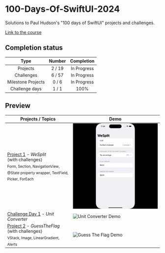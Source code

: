# 100-Days-Of-SwiftUI-2024

Solutions to Paul Hudson's "100 days of SwiftUI" projects and challenges.

[Link to the course](https://www.hackingwithswift.com/100/swiftui)

## Completion status

| Type               | Number  | Completion |
|:---:              |  :---:  |   :---:    |
| Projects           |  2 / 19 | In Progress |
| Challenges         |  6 / 57 | In Progress |
| Milestone Projects |  0 / 6  | In Progress |
| Challenge days     |  1 / 1  | 100%       |

## Preview

| Projects / Topics                                                                           | Demo                                                                                                    |
|----------------------------------------------------------------------------------------------|---------------------------------------------------------------------------------------------------------|
| [Project 1](https://github.com/riiveraluis/100-Days-Of-SwiftUI-2024/tree/main/01%20-%20WeSplit/WeSplit) - *WeSplit* <br/>(with challenges)<br/><sub> Form, Section, NavigationView, @State property wrapper, TextField, Picker, ForEach </sub> | ![WeSplit Demo](https://github.com/riiveraluis/100-Days-Of-SwiftUI-2024/blob/main/Project%20Demos/01%20-%20WeSplit/WeSplit.gif)      |
| [Challenge Day 1](https://github.com/riiveraluis/100-Days-Of-SwiftUI-2024/tree/main/02%20-%20Challenge%20Day%201%20Unit%20Converter/Challenge%20Day%201%20Unit%20Converter) - *Unit Converter*                                        | ![Unit Converter Demo](https://github.com/riiveraluis/100-Days-Of-SwiftUI-2024/blob/main/Project%20Demos/02%20-%20Challenge%20Day%201%20-%20Unit%20Converter/Challenge%20Day%201%20-%20Unit%20Converter.gif) | 
| [Project 2]() - *GuessTheFlag* <br/>(with challenges)<br/><sub> VStack, Image, LinearGradient, Alerts </sub> | ![Guess The Flag Demo](https://github.com/riiveraluis/100-Days-Of-SwiftUI-2024/blob/main/Project%20Demos/03%20-%20Guess%20The%20Flag/GuessTheFlag.gif) |
